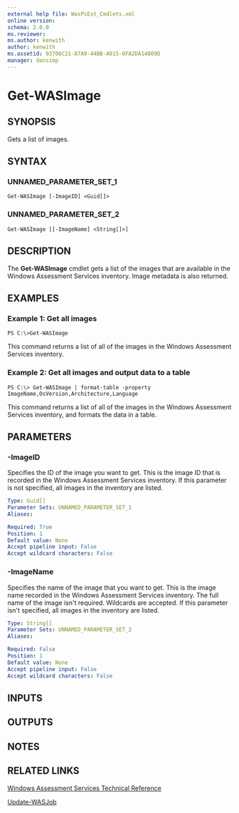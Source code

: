 ```yaml
---
external help file: WasPsExt_Cmdlets.xml
online version: 
schema: 2.0.0
ms.reviewer:
ms.author: kenwith
author: kenwith
ms.assetid: 03708C21-87A9-44BB-A015-0FA2DA14869D
manager: dansimp
---
```


# Get-WASImage

## SYNOPSIS
Gets a list of images.

## SYNTAX

### UNNAMED_PARAMETER_SET_1
```
Get-WASImage [-ImageID] <Guid[]>
```

### UNNAMED_PARAMETER_SET_2
```
Get-WASImage [[-ImageName] <String[]>]
```

## DESCRIPTION
The **Get-WASImage** cmdlet gets a list of the images that are available in the Windows Assessment Services inventory.
Image metadata is also returned.

## EXAMPLES

### Example 1: Get all images
```
PS C:\>Get-WASImage
```

This command returns a list of all of the images in the Windows Assessment Services inventory.

### Example 2: Get all images and output data to a table
```
PS C:\> Get-WASImage | format-table -property ImageName,OsVersion,Architecture,Language
```

This command returns a list of all of the images in the Windows Assessment Services inventory, and formats the data in a table.

## PARAMETERS

### -ImageID
Specifies the ID of the image you want to get.
This is the image ID that is recorded in the Windows Assessment Services inventory.
If this parameter is not specified, all images in the inventory are listed.

```yaml
Type: Guid[]
Parameter Sets: UNNAMED_PARAMETER_SET_1
Aliases: 

Required: True
Position: 1
Default value: None
Accept pipeline input: False
Accept wildcard characters: False
```

### -ImageName
Specifies the name of the image that you want to get.
This is the image name recorded in the Windows Assessment Services inventory.
The full name of the image isn't required.
Wildcards are accepted.
If this parameter isn't specified, all images in the inventory are listed.

```yaml
Type: String[]
Parameter Sets: UNNAMED_PARAMETER_SET_2
Aliases: 

Required: False
Position: 1
Default value: None
Accept pipeline input: False
Accept wildcard characters: False
```

## INPUTS

## OUTPUTS

## NOTES

## RELATED LINKS

[Windows Assessment Services Technical Reference](http://go.microsoft.com/fwlink/?LinkId=215628)

[Update-WASJob](./Update-WASJob.md)
